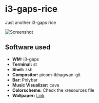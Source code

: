# i3-gaps-rice

Just another i3-gaps rice

![Screenshot](https://i.redd.it/kou77o64iwq81.png)

## Software used

-   **WM:** i3-gaps
-   **Terminal:** st
-   **Shell:** zsh
-   **Compositor:** picom-ibhagwan-git
-   **Bar:** Polybar
-   **Music Visualizer:** cava
-   **Colorscheme:** Check the xresources file
-   **Wallpaper:** [Link](https://raw.githubusercontent.com/CT-66/wallpapers/master/092.png)
